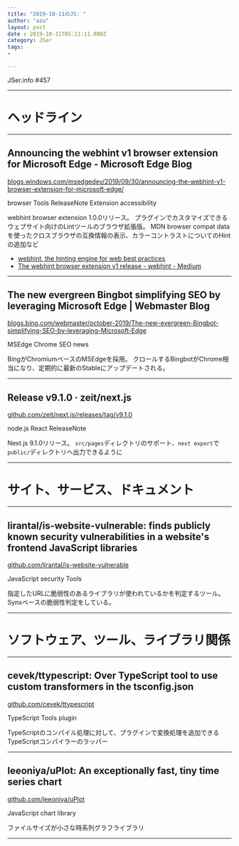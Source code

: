 ```yaml
---
title: "2019-10-11のJS: "
author: "azu"
layout: post
date : 2019-10-11T05:11:11.080Z
category: JSer
tags:
-

---
```


JSer.info #457

----

<h1 class="site-genre">ヘッドライン</h1>

----

## Announcing the webhint v1 browser extension for Microsoft Edge - Microsoft Edge Blog
[blogs.windows.com/msedgedev/2019/09/30/announcing-the-webhint-v1-browser-extension-for-microsoft-edge/](https://blogs.windows.com/msedgedev/2019/09/30/announcing-the-webhint-v1-browser-extension-for-microsoft-edge/ "Announcing the webhint v1 browser extension for Microsoft Edge - Microsoft Edge Blog")
<p class="jser-tags jser-tag-icon"><span class="jser-tag">browser</span> <span class="jser-tag">Tools</span> <span class="jser-tag">ReleaseNote</span> <span class="jser-tag">Extension</span> <span class="jser-tag">accessibility</span></p>

webhint browser extension 1.0.0リリース。
プラグインでカスタマイズできるウェブサイト向けのLintツールのブラウザ拡張版。 MDN browser compat dataを使ったクロスブラウザの互換情報の表示、カラーコントラストについてのHintの追加など

- [webhint, the hinting engine for web best practices](http://example.com/ "webhint, the hinting engine for web best practices")
- [The webhint browser extension v1 release - webhint - Medium](https://medium.com/webhint/the-webhint-browser-extension-v1-release-df9044ddaf69 "The webhint browser extension v1 release - webhint - Medium")

----

## The new evergreen Bingbot simplifying SEO by leveraging Microsoft Edge | Webmaster Blog
[blogs.bing.com/webmaster/october-2019/The-new-evergreen-Bingbot-simplifying-SEO-by-leveraging-Microsoft-Edge](https://blogs.bing.com/webmaster/october-2019/The-new-evergreen-Bingbot-simplifying-SEO-by-leveraging-Microsoft-Edge "The new evergreen Bingbot simplifying SEO by leveraging Microsoft Edge | Webmaster Blog")
<p class="jser-tags jser-tag-icon"><span class="jser-tag">MSEdge</span> <span class="jser-tag">Chrome</span> <span class="jser-tag">SEO</span> <span class="jser-tag">news</span></p>

BingがChromiumベースのMSEdgeを採用。
クロールするBingbotがChrome相当になり、定期的に最新のStableにアップデートされる。


----

## Release v9.1.0 · zeit/next.js
[github.com/zeit/next.js/releases/tag/v9.1.0](https://github.com/zeit/next.js/releases/tag/v9.1.0 "Release v9.1.0 · zeit/next.js")
<p class="jser-tags jser-tag-icon"><span class="jser-tag">node.js</span> <span class="jser-tag">React</span> <span class="jser-tag">ReleaseNote</span></p>

Next.js 9.1.0リリース。
`src/pages`ディレクトリのサポート、`next export`で`public/`ディレクトリへ出力できるように


----
<h1 class="site-genre">サイト、サービス、ドキュメント</h1>

----

## lirantal/is-website-vulnerable: finds publicly known security vulnerabilities in a website's frontend JavaScript libraries
[github.com/lirantal/is-website-vulnerable](https://github.com/lirantal/is-website-vulnerable "lirantal/is-website-vulnerable: finds publicly known security vulnerabilities in a website's frontend JavaScript libraries")
<p class="jser-tags jser-tag-icon"><span class="jser-tag">JavaScript</span> <span class="jser-tag">security</span> <span class="jser-tag">Tools</span></p>

指定したURLに脆弱性のあるライブラリが使われているかを判定するツール。
Synxベースの脆弱性判定をしている。


----
<h1 class="site-genre">ソフトウェア、ツール、ライブラリ関係</h1>

----

## cevek/ttypescript: Over TypeScript tool to use custom transformers in the tsconfig.json
[github.com/cevek/ttypescript](https://github.com/cevek/ttypescript "cevek/ttypescript: Over TypeScript tool to use custom transformers in the tsconfig.json")
<p class="jser-tags jser-tag-icon"><span class="jser-tag">TypeScript</span> <span class="jser-tag">Tools</span> <span class="jser-tag">plugin</span></p>

TypeScriptのコンパイル処理に対して、プラグインで変換処理を追加できるTypeScriptコンパイラーのラッパー


----

## leeoniya/uPlot: An exceptionally fast, tiny time series chart
[github.com/leeoniya/uPlot](https://github.com/leeoniya/uPlot "leeoniya/uPlot: An exceptionally fast, tiny time series chart")
<p class="jser-tags jser-tag-icon"><span class="jser-tag">JavaScript</span> <span class="jser-tag">chart</span> <span class="jser-tag">library</span></p>

ファイルサイズが小さな時系列グラフライブラリ


----
